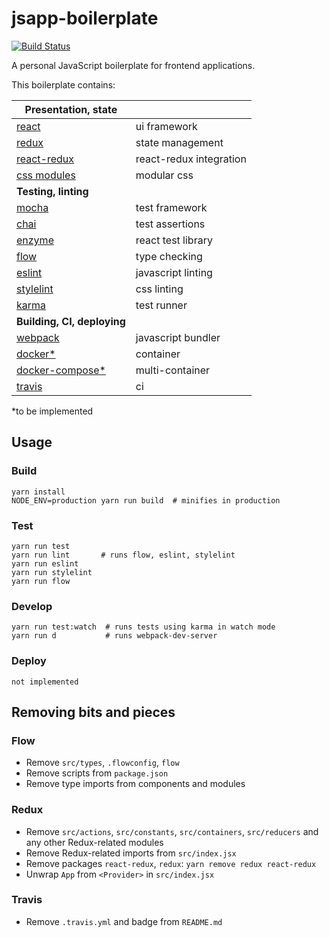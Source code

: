 # jsapp-boilerplate

[![Build Status](https://travis-ci.org/gyng/jsapp-boilerplate.svg?branch=master)](https://travis-ci.org/gyng/jsapp-boilerplate)

A personal JavaScript boilerplate for frontend applications.

This boilerplate contains:

| **Presentation, state**                                                   |                         |
|---------------------------------------------------------------------------|-------------------------|
| [react](https://facebook.github.io/react/docs/hello-world.html)           | ui framework            |
| [redux](http://redux.js.org/)                                             | state management        |
| [react-redux](http://redux.js.org/docs/basics/UsageWithReact.html)        | react-redux integration |
| [css modules](https://github.com/css-modules/css-modules)                 | modular css             |
| **Testing, linting**                                                      |                         |
| [mocha](https://mochajs.org/#getting-started)                             | test framework          |
| [chai](http://chaijs.com/guide/styles/)                                   | test assertions         |
| [enzyme](http://airbnb.io/enzyme/index.html)                              | react test library      |
| [flow](https://flowtype.org/docs/getting-started.html)                    | type checking           |
| [eslint](http://eslint.org/docs/rules/)                                   | javascript linting      |
| [stylelint](https://stylelint.io/user-guide/)                             | css linting             |
| [karma](http://karma-runner.github.io/1.0/config/configuration-file.html) | test runner             |
| **Building, CI, deploying**                                               |                         |
| [webpack](https://webpack.js.org/concepts/)                               | javascript bundler      |
| [docker*](https://docs.docker.com/engine/reference/builder/)              | container               |
| [docker-compose*](https://docs.docker.com/compose/compose-file/)          | multi-container         |
| [travis](https://docs.travis-ci.com/user/customizing-the-build)           | ci                      |

*to be implemented

## Usage

### Build

    yarn install
    NODE_ENV=production yarn run build  # minifies in production

### Test

    yarn run test
    yarn run lint       # runs flow, eslint, stylelint
    yarn run eslint
    yarn run stylelint
    yarn run flow


### Develop

    yarn run test:watch  # runs tests using karma in watch mode
    yarn run d           # runs webpack-dev-server

### Deploy

    not implemented


## Removing bits and pieces

### Flow

* Remove `src/types`, `.flowconfig`, `flow`
* Remove scripts from `package.json`
* Remove type imports from components and modules

### Redux

* Remove `src/actions`, `src/constants`, `src/containers`, `src/reducers` and any other Redux-related modules
* Remove Redux-related imports from `src/index.jsx`
* Remove packages `react-redux`, `redux`: `yarn remove redux react-redux`
* Unwrap `App` from `<Provider>` in `src/index.jsx`

### Travis

* Remove `.travis.yml` and badge from `README.md`
